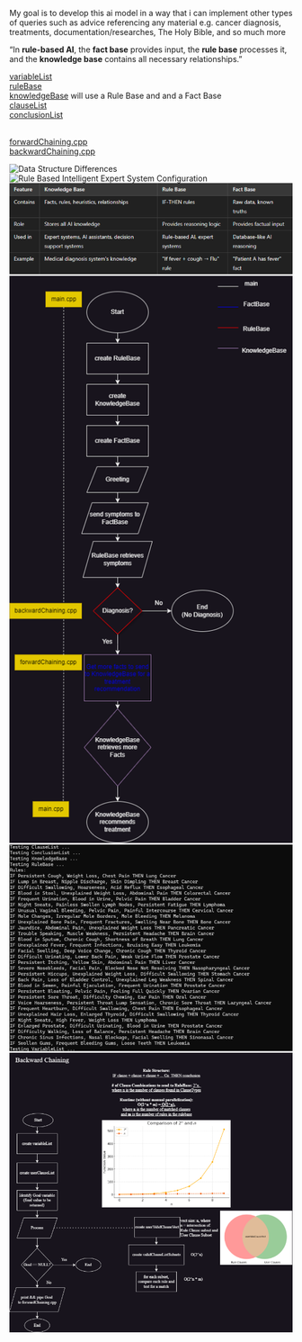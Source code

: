 My goal is to develop this ai model in a way that 
i can implement other types of queries such as advice referencing any material e.g. cancer diagnosis, treatments, documentation/researches, The Holy Bible, and so much more

“In **rule-based AI**, the **fact base** provides input, the **rule base** processes it, and the **knowledge base** contains all necessary relationships.”

[variableList](https://github.com/bigbadcyborg/artificial-intelligence/blob/main/variableList.txt) <br>
[ruleBase](https://github.com/bigbadcyborg/artificial-intelligence/blob/main/variableList.txt) <br>
[knowledgeBase](https://github.com/bigbadcyborg/artificial-intelligence/blob/main/knowledgeBase.txt) will use a Rule Base and and a Fact Base<br>
[clauseList](https://github.com/bigbadcyborg/artificial-intelligence/blob/main/clauseList.txt) <br>
[conclusionList](https://github.com/bigbadcyborg/artificial-intelligence/blob/main/conclusionList) <br><br>


[forwardChaining.cpp](https://github.com/bigbadcyborg/artificial-intelligence/blob/main/forwardChaining.cpp) <br>
[backwardChaining.cpp](https://github.com/bigbadcyborg/artificial-intelligence/blob/main/backwardChaining.cpp) <br>

![Data Structure Differences](https://github.com/bigbadcyborg/artificial-intelligence/blob/main/data-structure-differences.png)
![Rule Based Intelligent Expert System Configuration](https://github.com/bigbadcyborg/artificial-intelligence/blob/main/rule-based-intelligent-expert-system-config.png)
![Base-Matrix](knowledgeBase-RuleBase-FactBase-chart.png)
![Flowchart](drawio.drawio.png)
![Rules](SS0.png)
![flowchart-backwardChaining](/ai-cancer-treatment/backwardChaining/flowchart-backwardChaining.png)
